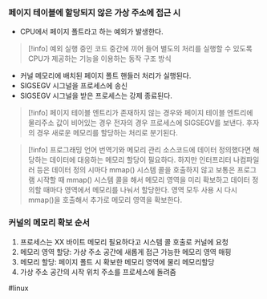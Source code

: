 ### 페이지 테이블에 할당되지 않은 가상 주소에 접근 시

- CPU에서 페이지 폴트라고 하는 예외가 발생한다.

> [!info] 예외
> 실행 중인 코드 중간에 끼어 들어 별도의 처리를 실행할 수 있도록 CPU가
> 제공하는 기능을 이용하는 동작 구조 방식
- 커널 메모리에 배치된 페이지 폴트 핸들러 처리가 실행된다.
- SIGSEGV 시그널을 프로세스에 송신
- SIGSEGV 시그널을 받은 프로세스는 강제 종료된다.

> [!info] 페이지 테이블 엔트리가 존재하지 않는 경우와 페이지 테이블 엔트리에 물리주소 값이 비어있는 경우
> 전자의 경우 프로세스에 SIGSEGV를 보낸다.
> 후자의 경우 새로운 메모리를 할당하는 처리로 분기된다.


> [!info] 프로그래밍 언어 번역기와 메모리 관리
> 소스코드에 데이터 정의했다면 해당하는 데이터에 대응하는 메모리 할당이 필요하다.
> 하지만 인터프리터 나컴파일러 등은 데이터 정의 시마다 mmap() 시스템 콜을 호출하지 않고
> 보통은 프로그램 시작할 때 mmap() 시스템 콜을 해서 메모리 영역을 미리 확보하고
> 데이터 정의할 때마다 영역에서 메모리를 나눠서 할당한다.
> 영역 모두 사용 시 다시 mmap()을 호출해서 추가로 메모리 영역을 확보한다.

### 커널의 메모리 확보 순서
1. 프로세스는 XX 바이트 메모리 필요하다고 시스템 콜 호출로 커널에 요청
2. 메모리 영역 할당: 가상 주소 공간에 새롭게 접근 가능한 메모리 영역 매핑
3. 메모리 할당: 페이지 폴트 시 확보한 메모리 영역에 물리 메모리할당
4. 가상 주소 공간의 시작 위치 주소를 프로세스에 돌려줌

#linux 